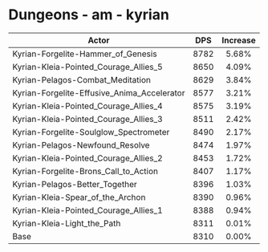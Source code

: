 # Dungeons - am - kyrian
| Actor | DPS | Increase |
|---|:---:|:---:|
|Kyrian-Forgelite-Hammer_of_Genesis|8782|5.68%|
|Kyrian-Kleia-Pointed_Courage_Allies_5|8650|4.09%|
|Kyrian-Pelagos-Combat_Meditation|8629|3.84%|
|Kyrian-Forgelite-Effusive_Anima_Accelerator|8577|3.21%|
|Kyrian-Kleia-Pointed_Courage_Allies_4|8575|3.19%|
|Kyrian-Kleia-Pointed_Courage_Allies_3|8511|2.42%|
|Kyrian-Forgelite-Soulglow_Spectrometer|8490|2.17%|
|Kyrian-Pelagos-Newfound_Resolve|8474|1.97%|
|Kyrian-Kleia-Pointed_Courage_Allies_2|8453|1.72%|
|Kyrian-Forgelite-Brons_Call_to_Action|8407|1.17%|
|Kyrian-Pelagos-Better_Together|8396|1.03%|
|Kyrian-Kleia-Spear_of_the_Archon|8390|0.96%|
|Kyrian-Kleia-Pointed_Courage_Allies_1|8388|0.94%|
|Kyrian-Kleia-Light_the_Path|8311|0.01%|
|Base|8310|0.00%|
